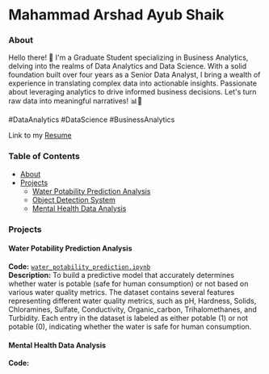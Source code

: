 # Mahammad Arshad Ayub Shaik

### About

Hello there! 👋 I'm a Graduate Student specializing in Business Analytics, delving into the realms of Data Analytics and Data Science. 
With a solid foundation built over four years as a Senior Data Analyst, I bring a wealth of experience in translating complex data into actionable insights. 
Passionate about leveraging analytics to drive informed business decisions. Let's turn raw data into meaningful narratives! 📊💼 

#DataAnalytics #DataScience #BusinessAnalytics

Link to my [Resume](https://github.com/mahammadarshad/My-Data-Analytics/blob/main/Arshad_Resume.pdf)

### Table of Contents

- [About](#about)
- [Projects](#projects)
	+ [Water Potability Prediction Analysis](#water-potability-prediction-analysis)
	+ [Object Detection System]()
  	+ [Mental Health Data Analysis]()


### Projects

#### Water Potability Prediction Analysis
**Code:** [`water_potability_prediction.ipynb`](https://github.com/mahammadarshad/My-Data-Analytics/blob/main/water_potability_prediction.ipynb)
<br>
**Description:** To build a predictive model that accurately determines whether water is potable (safe for human consumption) or not based on various water quality metrics.
The dataset contains several features representing different water quality metrics, such as pH, Hardness, Solids, Chloramines, Sulfate, Conductivity, Organic_carbon, Trihalomethanes, and Turbidity.
Each entry in the dataset is labeled as either potable (1) or not potable (0), indicating whether the water is safe for human consumption.

#### Mental Health Data Analysis
**Code:** []()
